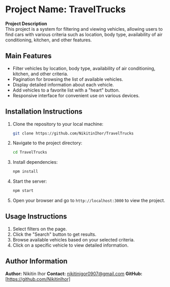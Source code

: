 # Project Name: TravelTrucks

**Project Description**  
This project is a system for filtering and viewing vehicles, allowing users to find cars with various criteria such as location, body type, availability of air conditioning, kitchen, and other features.

## Main Features

- Filter vehicles by location, body type, availability of air conditioning, kitchen, and other criteria.
- Pagination for browsing the list of available vehicles.
- Display detailed information about each vehicle.
- Add vehicles to a favorite list with a "heart" button.
- Responsive interface for convenient use on various devices.

## Installation Instructions

1. Clone the repository to your local machine:
   ```bash
   git clone https://github.com/NikitinIhor/TravelTrucks
   ```
2. Navigate to the project directory:
   ```bash
   cd TravelTrucks
   ```
3. Install dependencies:
   ```bash
   npm install
   ```
4. Start the server:
   ```bash
   npm start
   ```
5. Open your browser and go to `http://localhost:3000` to view the project.

## Usage Instructions

1. Select filters on the page.
2. Click the "Search" button to get results.
3. Browse available vehicles based on your selected criteria.
4. Click on a specific vehicle to view detailed information.

## Author Information

**Author:** Nikitin Ihor
**Contact:** nikitinigor0907@gmail.com
**GitHub:** [https://github.com/NikitinIhor]
